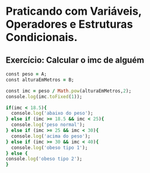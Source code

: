 # Praticando com Variáveis, Operadores e Estruturas Condicionais. 
## Exercício: Calcular o imc de alguém

```ruby
const peso = A;
const alturaEmMetros = B;

const imc = peso / Math.pow(alturaEmMetros,2);
console.log(imc.toFixed(1));

if(imc < 18.5){
  console.log('abaixo do peso');
} else if (imc >= 18.5 && imc < 25){
  console.log('peso normal');
} else if (imc >= 25 && imc < 30){
  console.log('acima do peso');
} else if (imc >= 30 && imc < 40){
  console.log('obeso tipo 1');
} else {
console.log('obeso tipo 2');
}
```
